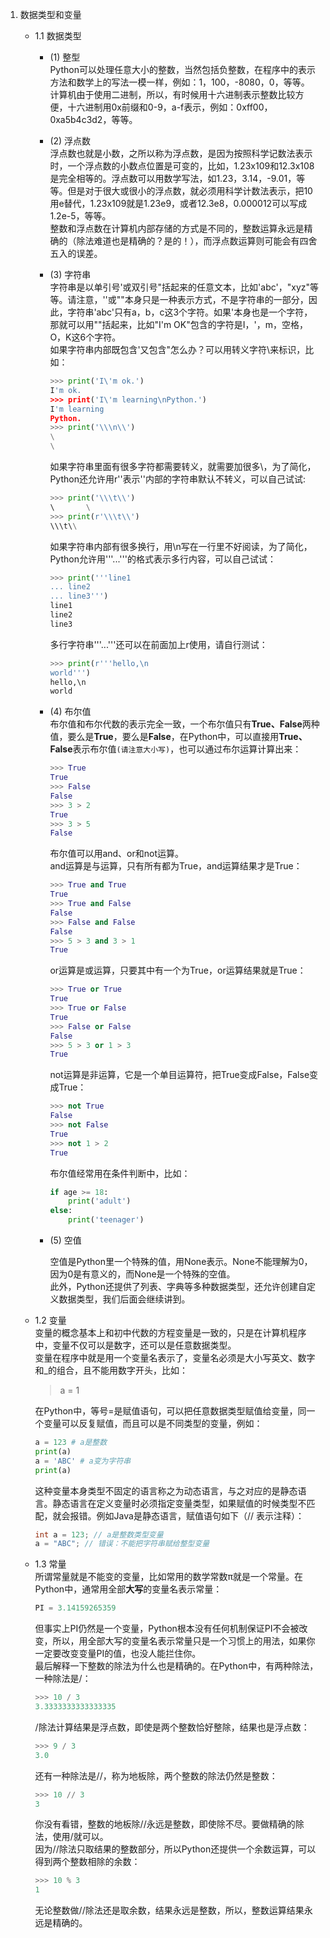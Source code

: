 1. 数据类型和变量
    - 1.1 数据类型

        - (1) 整型  
            Python可以处理任意大小的整数，当然包括负整数，在程序中的表示方法和数学上的写法一模一样，例如：1，100，-8080，0，等等。  
            计算机由于使用二进制，所以，有时候用十六进制表示整数比较方便，十六进制用0x前缀和0-9，a-f表示，例如：0xff00，0xa5b4c3d2，等等。
        - (2) 浮点数  
            浮点数也就是小数，之所以称为浮点数，是因为按照科学记数法表示时，一个浮点数的小数点位置是可变的，比如，1.23x109和12.3x108是完全相等的。浮点数可以用数学写法，如1.23，3.14，-9.01，等等。但是对于很大或很小的浮点数，就必须用科学计数法表示，把10用e替代，1.23x109就是1.23e9，或者12.3e8，0.000012可以写成1.2e-5，等等。  
            整数和浮点数在计算机内部存储的方式是不同的，整数运算永远是精确的（除法难道也是精确的？是的！），而浮点数运算则可能会有四舍五入的误差。
        - (3) 字符串  
            字符串是以单引号'或双引号"括起来的任意文本，比如'abc'，"xyz"等等。请注意，''或""本身只是一种表示方式，不是字符串的一部分，因此，字符串'abc'只有a，b，c这3个字符。如果'本身也是一个字符，那就可以用""括起来，比如"I'm OK"包含的字符是I，'，m，空格，O，K这6个字符。  
            如果字符串内部既包含'又包含"怎么办？可以用转义字符\来标识，比如：
            ```Python
            >>> print('I\'m ok.')
            I'm ok.
            >>> print('I\'m learning\nPython.')
            I'm learning
            Python.
            >>> print('\\\n\\')
            \
            \
            ```
            如果字符串里面有很多字符都需要转义，就需要加很多\，为了简化，Python还允许用r''表示''内部的字符串默认不转义，可以自己试试:
            ```python
            >>> print('\\\t\\')
            \       \
            >>> print(r'\\\t\\')
            \\\t\\
            ```
            如果字符串内部有很多换行，用\n写在一行里不好阅读，为了简化，Python允许用'''...'''的格式表示多行内容，可以自己试试：
            ```python
            >>> print('''line1
            ... line2
            ... line3''')
            line1
            line2
            line3
            ```
            多行字符串'''...'''还可以在前面加上r使用，请自行测试：
            ```python
            >>> print(r'''hello,\n
            world''')
            hello,\n
            world
        - (4) 布尔值  
            布尔值和布尔代数的表示完全一致，一个布尔值只有**True、False**两种值，要么是**True**，要么是**False**，在Python中，可以直接用**True、False**表示布尔值`(请注意大小写)`，也可以通过布尔运算计算出来：
            ```python
            >>> True
            True
            >>> False
            False
            >>> 3 > 2
            True
            >>> 3 > 5
            False
            ```
            布尔值可以用and、or和not运算。  
            and运算是与运算，只有所有都为True，and运算结果才是True：
            ```python
            >>> True and True
            True
            >>> True and False
            False
            >>> False and False
            False
            >>> 5 > 3 and 3 > 1
            True
            ```
            or运算是或运算，只要其中有一个为True，or运算结果就是True：
            ```python
            >>> True or True
            True
            >>> True or False
            True
            >>> False or False
            False
            >>> 5 > 3 or 1 > 3
            True
            ```
            not运算是非运算，它是一个单目运算符，把True变成False，False变成True：
            ```python
            >>> not True
            False
            >>> not False
            True
            >>> not 1 > 2
            True
            ```
            布尔值经常用在条件判断中，比如：
            ```python
            if age >= 18:
                print('adult')
            else:
                print('teenager')
            ```
        - (5) 空值

            空值是Python里一个特殊的值，用None表示。None不能理解为0，因为0是有意义的，而None是一个特殊的空值。  
            此外，Python还提供了列表、字典等多种数据类型，还允许创建自定义数据类型，我们后面会继续讲到。
    - 1.2 变量          
        变量的概念基本上和初中代数的方程变量是一致的，只是在计算机程序中，变量不仅可以是数字，还可以是任意数据类型。  
        变量在程序中就是用一个变量名表示了，变量名必须是大小写英文、数字和_的组合，且不能用数字开头，比如：        
        > a = 1  

        在Python中，等号=是赋值语句，可以把任意数据类型赋值给变量，同一个变量可以反复赋值，而且可以是不同类型的变量，例如：
        ```python
        a = 123 # a是整数
        print(a)
        a = 'ABC' # a变为字符串
        print(a)
        ```
        这种变量本身类型不固定的语言称之为动态语言，与之对应的是静态语言。静态语言在定义变量时必须指定变量类型，如果赋值的时候类型不匹配，就会报错。例如Java是静态语言，赋值语句如下（// 表示注释）：
        ```c
        int a = 123; // a是整数类型变量
        a = "ABC"; // 错误：不能把字符串赋给整型变量
        ```
    - 1.3 常量          
        所谓常量就是不能变的变量，比如常用的数学常数π就是一个常量。在Python中，通常用全部**大写**的变量名表示常量：
        ```python
        PI = 3.14159265359
        ```
        但事实上PI仍然是一个变量，Python根本没有任何机制保证PI不会被改变，所以，用全部大写的变量名表示常量只是一个习惯上的用法，如果你一定要改变变量PI的值，也没人能拦住你。  
        最后解释一下整数的除法为什么也是精确的。在Python中，有两种除法，一种除法是/：
        ```python
        >>> 10 / 3
        3.3333333333333335
        ```
        /除法计算结果是浮点数，即使是两个整数恰好整除，结果也是浮点数：
        ```python
        >>> 9 / 3
        3.0
        ```
        还有一种除法是//，称为地板除，两个整数的除法仍然是整数：
        ```python
        >>> 10 // 3
        3
        ```
        你没有看错，整数的地板除//永远是整数，即使除不尽。要做精确的除法，使用/就可以。  
        因为//除法只取结果的整数部分，所以Python还提供一个余数运算，可以得到两个整数相除的余数：
        ```python
        >>> 10 % 3
        1
        ```
        无论整数做//除法还是取余数，结果永远是整数，所以，整数运算结果永远是精确的。
        